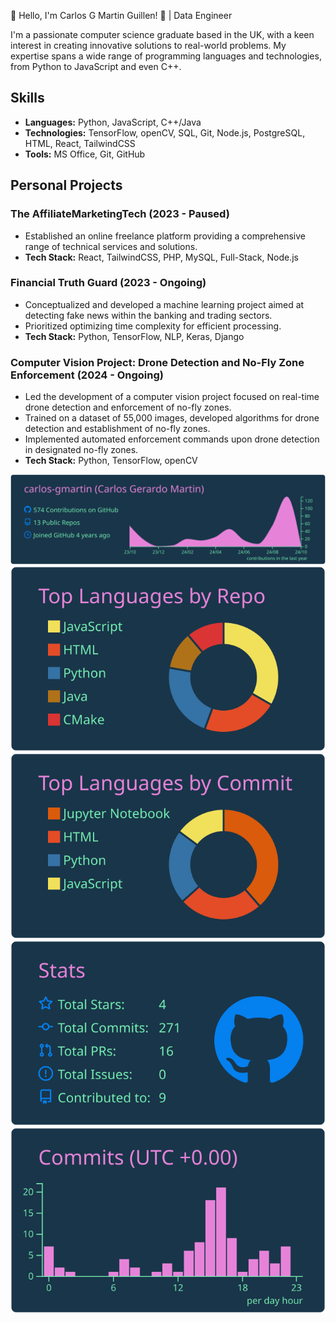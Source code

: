 👋 Hello, I'm Carlos G Martin Guillen! 🚀 | Data Engineer

I'm a passionate computer science graduate based in the UK, with a keen interest in creating innovative solutions to real-world problems. My expertise spans a wide range of programming languages and technologies, from Python to JavaScript and even C++.

## Skills
- **Languages:** Python, JavaScript, C++/Java
- **Technologies:** TensorFlow, openCV, SQL, Git, Node.js, PostgreSQL, HTML, React, TailwindCSS
- **Tools:** MS Office, Git, GitHub

## Personal Projects
### The AffiliateMarketingTech (2023 - Paused)
- Established an online freelance platform providing a comprehensive range of technical services and solutions.
- **Tech Stack:** React, TailwindCSS, PHP, MySQL, Full-Stack, Node.js

### Financial Truth Guard (2023 - Ongoing)
- Conceptualized and developed a machine learning project aimed at detecting fake news within the banking and trading sectors.
- Prioritized optimizing time complexity for efficient processing.
- **Tech Stack:** Python, TensorFlow, NLP, Keras, Django

### Computer Vision Project: Drone Detection and No-Fly Zone Enforcement (2024 - Ongoing)
- Led the development of a computer vision project focused on real-time drone detection and enforcement of no-fly zones.
- Trained on a dataset of 55,000 images, developed algorithms for drone detection and establishment of no-fly zones.
- Implemented automated enforcement commands upon drone detection in designated no-fly zones.
- **Tech Stack:** Python, TensorFlow, openCV

[![](https://raw.githubusercontent.com/carlos-gmartin/carlos-gmartin/master/profile-summary-card-output/cobalt/0-profile-details.svg)](https://github.com/vn7n24fzkq/github-profile-summary-cards)
[![](https://raw.githubusercontent.com/carlos-gmartin/carlos-gmartin/master/profile-summary-card-output/cobalt/1-repos-per-language.svg)](https://github.com/vn7n24fzkq/github-profile-summary-cards) [![](https://raw.githubusercontent.com/carlos-gmartin/carlos-gmartin/master/profile-summary-card-output/cobalt/2-most-commit-language.svg)](https://github.com/vn7n24fzkq/github-profile-summary-cards)
[![](https://raw.githubusercontent.com/carlos-gmartin/carlos-gmartin/master/profile-summary-card-output/cobalt/3-stats.svg)](https://github.com/vn7n24fzkq/github-profile-summary-cards) [![](https://raw.githubusercontent.com/carlos-gmartin/carlos-gmartin/master/profile-summary-card-output/cobalt/4-productive-time.svg)](https://github.com/vn7n24fzkq/github-profile-summary-cards)

